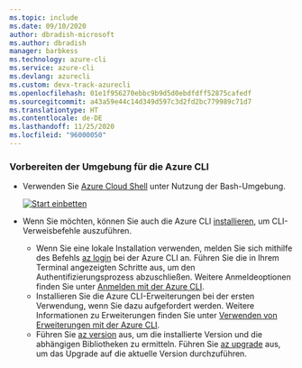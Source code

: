 ```yaml
---
ms.topic: include
ms.date: 09/10/2020
author: dbradish-microsoft
ms.author: dbradish
manager: barbkess
ms.technology: azure-cli
ms.service: azure-cli
ms.devlang: azurecli
ms.custom: devx-track-azurecli
ms.openlocfilehash: 01e1f956270ebbc9b9d5d0ebdfdff52875cafedf
ms.sourcegitcommit: a43a59e44c14d349d597c3d2fd2bc779989c71d7
ms.translationtype: HT
ms.contentlocale: de-DE
ms.lasthandoff: 11/25/2020
ms.locfileid: "96000050"
---
```

### <a name="prepare-your-environment-for-the-azure-cli"></a>Vorbereiten der Umgebung für die Azure CLI

- Verwenden Sie [Azure Cloud Shell](../articles/cloud-shell/quickstart.md) unter Nutzung der Bash-Umgebung.

   [![Start einbetten](https://shell.azure.com/images/launchcloudshell.png "Starten von Azure Cloud Shell")](https://shell.azure.com)   
- Wenn Sie möchten, können Sie auch die Azure CLI [installieren](/cli/azure/install-azure-cli), um CLI-Verweisbefehle auszuführen.
   - Wenn Sie eine lokale Installation verwenden, melden Sie sich mithilfe des Befehls [az login](/cli/azure/reference-index#az-login) bei der Azure CLI an.  Führen Sie die in Ihrem Terminal angezeigten Schritte aus, um den Authentifizierungsprozess abzuschließen.  Weitere Anmeldeoptionen finden Sie unter [Anmelden mit der Azure CLI](/cli/azure/authenticate-azure-cli).
  - Installieren Sie die Azure CLI-Erweiterungen bei der ersten Verwendung, wenn Sie dazu aufgefordert werden.  Weitere Informationen zu Erweiterungen finden Sie unter [Verwenden von Erweiterungen mit der Azure CLI](/cli/azure/azure-cli-extensions-overview).
  - Führen Sie [az version](/cli/azure/reference-index?#az_version) aus, um die installierte Version und die abhängigen Bibliotheken zu ermitteln. Führen Sie [az upgrade](/cli/azure/reference-index?#az_upgrade) aus, um das Upgrade auf die aktuelle Version durchzuführen.